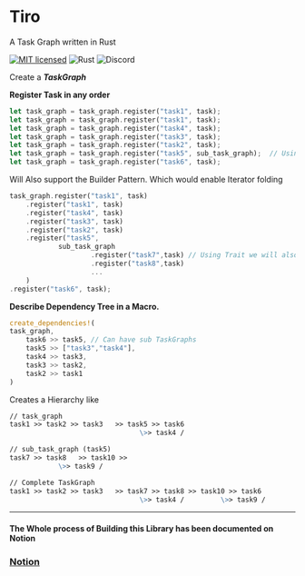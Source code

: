 # Tiro

A Task Graph written in Rust

<!-- [![Crates.io][crates-badge]][crates-url] -->
[![MIT licensed][mit-badge]][mit-url]
![Rust](https://github.com/UsairimIsani/tiro/workflows/Rust/badge.svg)
![Discord](https://img.shields.io/discord/795616551910113280)

<!-- [crates-badge]: https://img.shields.io/crates/v/tiro.svg -->
<!-- [crates-url]: https://crates.io/crates/tiro -->

[mit-badge]: https://img.shields.io/badge/license-MIT-blue.svg
[mit-url]: https://github.com/UsairimIsani/tiro/blob/main/LICENSE

Create a ***TaskGraph***

**Register Task in any order**

```rust
let task_graph = task_graph.register("task1", task);
let task_graph = task_graph.register("task1", task);
let task_graph = task_graph.register("task4", task);
let task_graph = task_graph.register("task3", task);
let task_graph = task_graph.register("task2", task);
let task_graph = task_graph.register("task5", sub_task_graph);  // Using Trait we will also be able to register a `TaskGraph` as a task  
let task_graph = task_graph.register("task6", task);
```

Will Also support the Builder Pattern. Which would enable Iterator folding

```rust
task_graph.register("task1", task)
	.register("task1", task)
	.register("task4", task)
	.register("task3", task)
	.register("task2", task)
	.register("task5", 
			sub_task_graph
					.register("task7",task) // Using Trait we will also be able to register a `TaskGraph` as a task  
					.register("task8",task) 
					...	
	)  
.register("task6", task);
```

**Describe Dependency Tree in a Macro.**

```rust
create_dependencies!(
task_graph,
	task6 >> task5, // Can have sub TaskGraphs
	task5 >> ["task3","task4"],
	task4 >> task3,
	task3 >> task2,
	task2 >> task1
)
```

Creates a Hierarchy like 

```markdown
// task_graph
task1 >> task2 >> task3   >> task5 >> task6
								\>> task4 /

// sub_task_graph (task5)
task7 >> task8   >> task10 >> 
			\>> task9 /

// Complete TaskGraph
task1 >> task2 >> task3   >> task7 >> task8 >> task10 >> task6
								\>> task4 /         \>> task9 /  
```







---
#### The Whole process of Building this Library has been documented on Notion
### [Notion](https://www.notion.so/Project-Tiro-Task-Graph-Library-in-Rust-5f6e916f987b490386620a9b30d3616c)